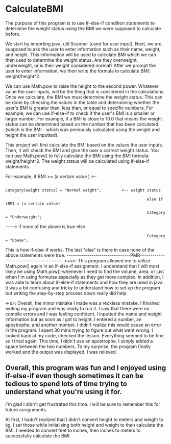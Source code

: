# CalculateBMI
The purpose of this program is to use if-else-if condition statements to determine the weight status using the BMI we were  supposed to calculate before. 

We start by importing java. util.Scanner (used for user input). 
Next, we are supposed to ask the user to enter information such as their name, weight, and height. This information will be used to calculate 
BMI which we can then used to determine the weight status. Are they overweight, underweight, or is their weight considered normal? 
After we prompt the user to enter information, we then write the formula to calculate BMI: weight/height^2. 

We can use Math.pow to raise the height to the second power. Whatever value the user inputs, will be the thing that is considered in the calculations. 
Once we calculate, the BMI we must determine the weight status. This can be done by checking the values in the table and determining whether the user's BMI is greater than, less than, or equal to specific numbers. 
For example, we can use if-else-if to check if the user's BMI is a smaller or larger number. 
For example, if a BMI is close to 10.0 that means the weight status can be determined based on the number that has been calculated (which is the BMI - which was previously calculated using the weight and height the user inputted). 

This project will first calculate the BMI based on the values the user inputs. 
Then, it will check the BMI and give the user a correct weight status. 
You can use Math.pow() to fully calculate the BMI using the BMI formula: weight/height^2. 
The weight status will be calculated using if-else-if statements. 

For example,                           if BMI >= (a certain value ) <-- 

                                                                  Category(weight status) = "Normal weight";         <-- weight status 

                                                                  else if (BMI < (a certain value) 

                                                                  Category = "Underweight";       

---> if none of the above is true                 else 

                                                                  Category = "Obese";

This is how if-else-if works. The last "else" is there in case none of the above statements were true. 
-------------------------------PMR----------------------------------------
<+s>: This program allowed me to utilize Math.pow() again in an if-else-if assignment. 
I understand that I will most likely be using Math.pow() whenever I need to find the volume, area, or just when I'm using 
formulas especially as they get more complex. In addition, I was able to learn about if-else-if statements and how they are used in java. 
It was a bit confusing and tricky to understand how to set up the program but writing the step-by-step process down really did help. 

<-s>: Overall, the minor mistake I made was a reckless mistake. 
I finished writing my program and was ready to run it. I saw that there were no compile errors and I was feeling confident. 
I inputted the name and weight information but as soon as I got to height, I entered a number, an apostrophe, and another number. 
I didn't realize this would cause an error in the program. I spent 30 mins trying to figure out what went wrong. 
I looked back at my code, checked the lesson. Everything seemed to be fine so I tried again. This time, I didn't use an apostrophe. 
I simply added a space between the two numbers. To my surprise, the program finally worked and the output was displayed. I was relieved. 
 
Overall, this program was fun and I enjoyed using if-else-if even though sometimes it can be tedious to spend lots of time trying to understand 
what you're using it for. 
--------------------------------------------------------------------------
I'm glad I didn't get frustrated this time. I will be sure to remember this for future assignments. 

At first, I hadn't realized that I didn't convert height to meters and weight to kg. 
I set those while initializing both height and weight to then calculate the BMI. 
I needed to convert feet to inches, then inches to meters to successfully calculate the BMI.
